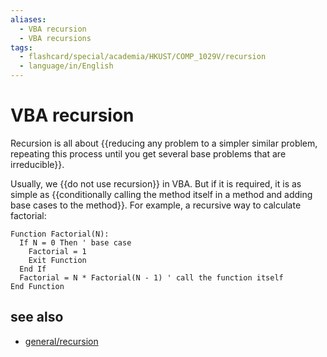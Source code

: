 ```yaml
---
aliases:
  - VBA recursion
  - VBA recursions
tags:
  - flashcard/special/academia/HKUST/COMP_1029V/recursion
  - language/in/English
---
```


# VBA recursion

Recursion is all about {{reducing any problem to a simpler similar problem,  repeating this process until you get several base problems that are irreducible}}. <!--SR:!2024-02-22,17,290-->

Usually, we {{do not use recursion}} in VBA. But if it is required, it is as simple as {{conditionally calling the method itself in a method and adding base cases to the method}}. For example, a recursive way to calculate factorial: <!--SR:!2024-02-18,13,290!2024-02-19,14,290-->

```VB
Function Factorial(N):
  If N = 0 Then ' base case
    Factorial = 1
    Exit Function
  End If
  Factorial = N * Factorial(N - 1) ' call the function itself
End Function
```

## see also

- [general/recursion](../../../../general/recursion%20(computer%20science).md)
